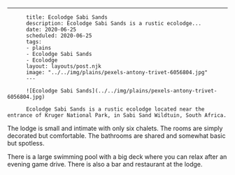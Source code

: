 ---
          title: Ecolodge Sabi Sands
          description: Ecolodge Sabi Sands is a rustic ecolodge...
          date: 2020-06-25
          scheduled: 2020-06-25
          tags:
          - plains
          - Ecolodge Sabi Sands
          - Ecolodge
          layout: layouts/post.njk
          image: "../../img/plains/pexels-antony-trivet-6056804.jpg"
          ---
          
          ![Ecolodge Sabi Sands](../../img/plains/pexels-antony-trivet-6056804.jpg)
          
          Ecolodge Sabi Sands is a rustic ecolodge located near the entrance of Kruger National Park, in Sabi Sand Wildtuin, South Africa.

The lodge is small and intimate with only six chalets. The rooms are simply decorated but comfortable. The bathrooms are shared and somewhat basic but spotless.

There is a large swimming pool with a big deck where you can relax after an evening game drive. There is also a bar and restaurant at the lodge.
